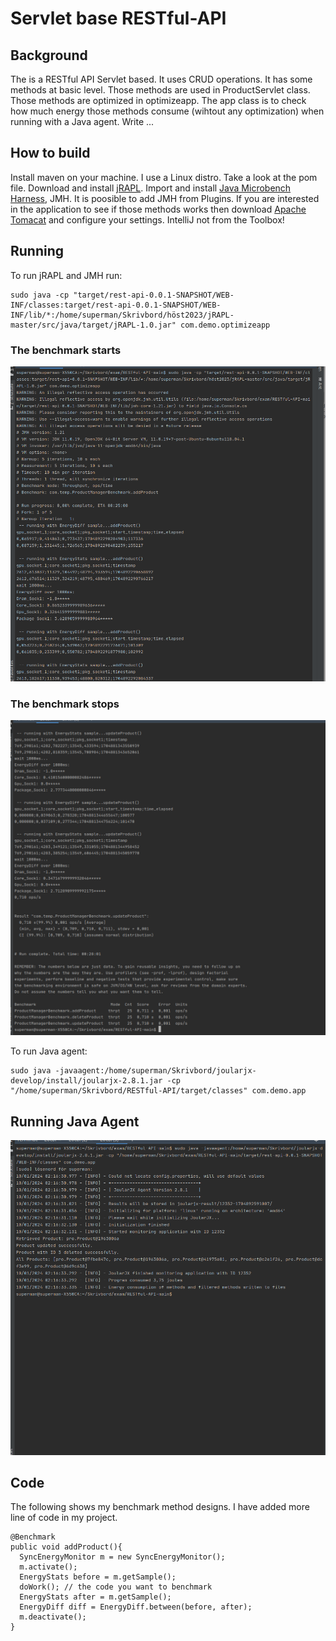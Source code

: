 # Servlet base RESTful-API
## Background
The is a RESTful API Servlet based. It uses CRUD operations. It has some methods at basic level.
Those methods are used in ProductServlet class. Those methods are optimized in optimizeapp. The app class is to check how much energy those methods consume (wihtout any optimization) when running with a Java agent. 
Write ...
## How to build
Install maven on your machine. I use a Linux distro. Take a look at the pom file. Download and install [jRAPL](https://github.com/aservet1/jRAPL). Import and install [Java Microbench Harness](https://github.com/openjdk/jmh), JMH. It is poosible to add JMH from Plugins. If you are interested in the application to see if those methods works then download [Apache Tomacat](https://tomcat.apache.org/download-90.cgi) and configure your settings. 
IntelliJ not from the Toolbox! 


## Running
To run jRAPL and JMH run:
```
sudo java -cp "target/rest-api-0.0.1-SNAPSHOT/WEB-INF/classes:target/rest-api-0.0.1-SNAPSHOT/WEB-INF/lib/*:/home/superman/Skrivbord/höst2023/jRAPL-master/src/java/target/jRAPL-1.0.jar" com.demo.optimizeapp
```
### The benchmark starts
![start](https://github.com/IBhbg/RESTful-API/blob/main/images/.b/start.png)
###
### The benchmark stops  
![stop](https://github.com/IBhbg/RESTful-API/blob/main/images/.b/End.png)

To run Java agent:
```
sudo java -javaagent:/home/superman/Skrivbord/joularjx-develop/install/joularjx-2.8.1.jar -cp "/home/superman/Skrivbord/RESTful-API/target/classes" com.demo.app

```
## Running Java Agent 
![a](https://github.com/IBhbg/RESTful-API/blob/main/images/.a/JavaAgent.png)


## Code
The following shows my benchmark method designs. I have added more line of code in my project.
```
@Benchmark
public void addProduct(){
  SyncEnergyMonitor m = new SyncEnergyMonitor();
  m.activate();
  EnergyStats before = m.getSample();
  doWork(); // the code you want to benchmark
  EnergyStats after = m.getSample();
  EnergyDiff diff = EnergyDiff.between(before, after);
  m.deactivate();
}
